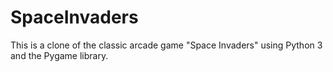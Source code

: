 # SpaceInvaders
This is a clone of the classic arcade game "Space Invaders" using Python 3 and the Pygame library.
